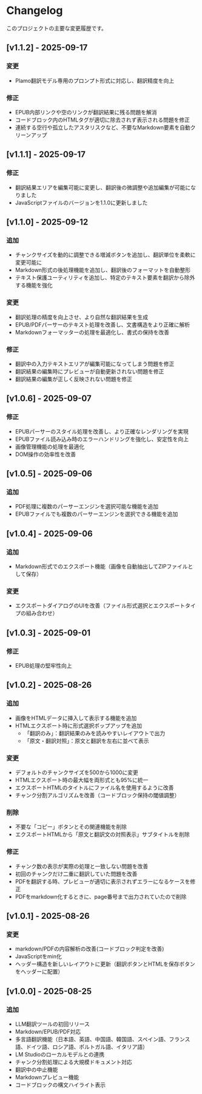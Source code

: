 # Changelog

このプロジェクトの主要な変更履歴です。

## [v1.1.2] - 2025-09-17

### 変更

- Plamo翻訳モデル専用のプロンプト形式に対応し、翻訳精度を向上

### 修正

- EPUB内部リンクや空のリンクが翻訳結果に残る問題を解消
- コードブロック内のHTMLタグが適切に除去されず表示される問題を修正
- 連続する空行や孤立したアスタリスクなど、不要なMarkdown要素を自動クリーンアップ

## [v1.1.1] - 2025-09-17

### 修正

- 翻訳結果エリアを編集可能に変更し、翻訳後の微調整や追加編集が可能になりました
- JavaScriptファイルのバージョンを1.1.0に更新しました

## [v1.1.0] - 2025-09-12

### 追加

- チャンクサイズを動的に調整できる増減ボタンを追加し、翻訳単位を柔軟に変更可能に
- Markdown形式の後処理機能を追加し、翻訳後のフォーマットを自動整形
- テキスト保護ユーティリティを追加し、特定のテキスト要素を翻訳から除外する機能を強化

### 変更

- 翻訳処理の精度を向上させ、より自然な翻訳結果を生成
- EPUB/PDFパーサーのテキスト処理を改善し、文書構造をより正確に解析
- Markdownフォーマッターの処理を最適化し、書式の保持を改善

### 修正

- 翻訳中の入力テキストエリアが編集可能になってしまう問題を修正
- 翻訳結果の編集時にプレビューが自動更新されない問題を修正
- 翻訳結果の編集が正しく反映されない問題を修正

## [v1.0.6] - 2025-09-07

### 修正

- EPUBパーサーのスタイル処理を改善し、より正確なレンダリングを実現
- EPUBファイル読み込み時のエラーハンドリングを強化し、安定性を向上
- 画像管理機能の処理を最適化
- DOM操作の効率性を改善

## [v1.0.5] - 2025-09-06

### 追加

- PDF処理に複数のパーサーエンジンを選択可能な機能を追加
- EPUBファイルでも複数のパーサーエンジンを選択できる機能を追加

## [v1.0.4] - 2025-09-06

### 追加

- Markdown形式でのエクスポート機能（画像を自動抽出してZIPファイルとして保存）

### 変更

- エクスポートダイアログのUIを改善（ファイル形式選択とエクスポートタイプの組み合わせ）

## [v1.0.3] - 2025-09-01

### 修正

- EPUB処理の堅牢性向上

## [v1.0.2] - 2025-08-26

### 追加
- 画像をHTMLデータに挿入して表示する機能を追加
- HTMLエクスポート時に形式選択ポップアップを追加
  - 「翻訳のみ」：翻訳結果のみを読みやすいレイアウトで出力
  - 「原文・翻訳対照」：原文と翻訳を左右に並べて表示


### 変更
- デフォルトのチャンクサイズを500から1000に変更
- HTMLエクスポート時の最大幅を両形式とも95%に統一
- エクスポートHTMLのタイトルにファイル名を使用するように改善
- チャンク分割アルゴリズムを改善（コードブロック保持の閾値調整）

### 削除
- 不要な「コピー」ボタンとその関連機能を削除
- エクスポートHTMLから「原文と翻訳文の対照表示」サブタイトルを削除

### 修正
- チャンク数の表示が実際の処理と一致しない問題を改善
- 初回のチャンクだけ二重に翻訳していた問題を改善
- PDFを翻訳する時、プレビューが適切に表示されずエラーになるケースを修正
- PDFをmarkdown化するときに、page番号まで出力されていたので削除

## [v1.0.1] - 2025-08-26

### 変更
- markdown/PDFの内容解析の改善(コードブロック判定を改善)
- JavaScriptをmin化
- ヘッダー構造を新しいレイアウトに更新（翻訳ボタンとHTMLを保存ボタンをヘッダーに配置）

## [v1.0.0] - 2025-08-25

### 追加
- LLM翻訳ツールの初回リリース
- Markdown/EPUB/PDF対応
- 多言語翻訳機能（日本語、英語、中国語、韓国語、スペイン語、フランス語、ドイツ語、ロシア語、ポルトガル語、イタリア語）
- LM Studioのローカルモデルとの連携
- チャンク分割処理による大規模ドキュメント対応
- 翻訳中の中止機能
- Markdownプレビュー機能
- コードブロックの構文ハイライト表示

